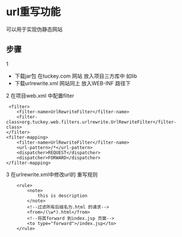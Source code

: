 # url重写功能
  可以用于实现伪静态网站
  
## 步骤
1  
   -   下载jar包  在tuckey.com 网站 放入项目三方库中  如lib    
   -    下载urlrewrite.xml   网站同上  放入WEB-INF 路径下
   
2  在项目web.xml 中配置filter

```
 <filter>
    <filter-name>UrlRewriteFilter</filter-name>
    <filter-class>org.tuckey.web.filters.urlrewrite.UrlRewriteFilter</filter-class>
</filter>
<filter-mapping>
    <filter-name>UrlRewriteFilter</filter-name>
    <url-pattern>/*</url-pattern>
    <dispatcher>REQUEST</dispatcher>
    <dispatcher>FORWARD</dispatcher>
</filter-mapping>

```


3  在urlrewrite.xml中修改url的 重写规则

```
	<rule>
        <note>
           	this is description
        </note>
		<!--过滤所有后缀名为.html 的请求-->
        <from>/(\w*).html</from>
		<!--将其forward 到index.jsp 页面-->
        <to type="forward">/index.jsp</to>
    </rule>
```
